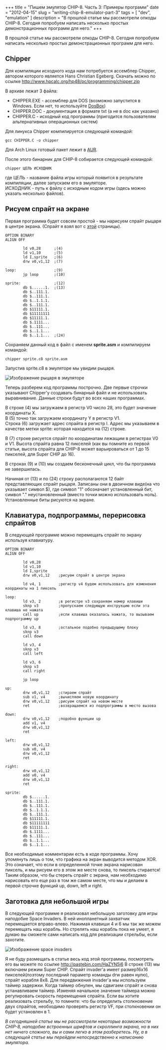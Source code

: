 +++
title = "Пишем эмулятор CHIP-8. Часть 3: Примеры программ"
date = "2012-04-15"
slug = "writing-chip-8-emulator-part-3"
tags = [ "dev", "emulation" ]
description = "В прошлой статье мы рассмотрели опкоды CHIP-8. Сегодня попробуем написать несколько простых демонстрационных программ для него."
+++

В прошлой статье мы рассмотрели опкоды CHIP-8. Сегодня попробуем написать несколько простых демонстрационных программ для него.
<!--more-->
## Chipper

Для компиляции исходного кода нам потребуется ассемблер Chipper, автором которого является Hans Christian Egeberg. Скачать можно по ссылке <http://www.hpcalc.org/hp48/pc/programming/chipper.zip>

В архиве лежат 3 файла:

* CHIPPER.EXE - ассемблер для DOS (возможно запустится в Windows. Если нет, то используйте [DosBox](http://www.dosbox.com/))
* CHIPPER.DOC - документация в формате txt (а не в doc как указано)
* CHIPPER.C - исходный код программы (пригодится пользователям альтернативных операционных систем)

Для линукса Chipper компилируется следующей командой:
```
gcc CHIPPER.C -o chipper
```
Для Arch Linux готовый пакет лежит в [AUR](https://aur.archlinux.org/packages.php?ID=57427).

После этого бинарник для CHIP-8 собирается следующей командой:
```
chipper ЦЕЛЬ ИСХОДНИК
```
где ЦЕЛЬ - название файла игры который появится в результате компиляции, далее запускаем его в эмуляторе.  
ИСХОДНИК - путь к файлу с исходным кодом игры (здесь можно указать несколько файлов).

## Рисуем спрайт на экране

Первая программа будет совсем простой - мы нарисуем спрайт рыцаря в центре экрана. (Спрайт я взял вот с [этой](http://8bitcity.blogspot.com/2011/12/pixel-art-tiny-sprites.html) страницы).

```TASM
OPTION BINARY
ALIGN OFF
 
        ld v0,28      ;(4)
        ld v1,10      ;(5)
        ld I,sprite   ;(6)
        drw v0,v1,12  ;(7)
       
loop:                 ;(9)
        jp loop       ;(10)
       
sprite:               ;(12)
        db $......1.  ;(13)
        db $..111.1.
        db $..111.1.
        db $..1.1.1.
        db $..111.1.
        db $11111.1.
        db $11111111
        db $11111.1.
        db $.1111...
        db $..111...
        db $..1.1...
        db $..1.1...  ;(24)
```

Сохраняем данный код в файл с именем **sprite.asm** и компилируем командой:
```
chipper sprite.c8 sprite.asm
```
Запустив sprite.c8 в эмуляторе мы увидим рыцаря.

![Изображение рыцаря в эмуляторе](../../images/writing-chip-8-emulator-part-3/knight.png)

Теперь разберем код программы построчно.
Две первые строчки указывают Chipper'у создавать бинарный файл и не использовать выравнивание. Данные строки будут во всех наших программах.

В строке (4) мы загружаем в регистр V0 число 28, это будет значение координаты X.  
В (5) точно так загружаем координату Y в регистр V1.  
Строка (6) загружает адрес спрайта в регистр I. Адрес мы указываем в качестве метки sprite: которая находится на (12) строке.

В (7) строке рисуется спрайт по координатам лежащим в регистрах V0 и V1. Высота спрайта равна 12 пикселей (как вы помните из первой статьи, высота спрайта для CHIP-8 может варьироваться от 1 до 15 пикселей, для Super CHIP до 16).

В строках (9) и (10) мы создаем бесконечный цикл, что бы программа не завершилась.

Начиная от (13) и по (24) строку располагаются 12 байт представляющих спрайт рыцаря. Записаны они в двоичном виде(на что указывает символ $), где символ "1" обозначает установленный бит, символ "." неустановленный (вместо точки можно использовать ноль). Установленные биты рисуются на экране.

## Клавиатура, подпрограммы, перерисовка спрайтов

В следующей программе можно перемещать спрайт по экрану используя клавиатуру.

```TASM
OPTION BINARY
ALIGN OFF
 
        ld v0,28
        ld v1,10
        ld I,sprite
        drw v0,v1,12    ;рисуем спрайт в центре экрана
       
        ld v4, 1        ;регистр v4 будем использовать для изменения координаты на 1 пиксель
 
loop:
        ld v3, 2        ;в регистре v3 сохраняем номер клавиши
        sknp v3         ;пропускаем следующую инструкцию если эта клавиша не нажата
        call up         ;если клавиша оказалась нажата, то вызываем подпрограмму up
       
        ld v3, 8        ;остальное подобно предыдущему блоку
        sknp v3
        call down
       
        ld v3, 4
        sknp v3
        call left
       
        ld v3, 6
        sknp v3
        call right
       
        jp loop
       
up:
        drw v0,v1,12    ;стираем спрайт
        sub v1, v4      ;вычисляем новую координату
        drw v0,v1,12    ;рисуем спрайт на новом месте
        ret             ;возвращаемся из подпрограммы в место вызова
       
down:
        drw v0,v1,12    ;подобно функции up
        add v1, v4
        drw v0,v1,12
        ret
 
left:
        drw v0,v1,12
        sub v0, v4
        drw v0,v1,12
        ret
       
right:
        drw v0,v1,12
        add v0, v4
        drw v0,v1,12
        ret
       
sprite:
        db $......1.
        db $..111.1.
        db $..111.1.
        db $..1.1.1.
        db $..111.1.
        db $11111.1.
        db $11111111
        db $11111.1.
        db $.1111...
        db $..111...
        db $..1.1...
        db $..1.1...
```

Все необходимые комментарии есть в коде программы. Хочу упомянуть лишь о том, что графика на экран выводится методом XOR. Это означает, что если в определенной точке экрана нарисован пиксель, и мы рисуем его в этом же месте снова, то пиксель стирается! Таким образом, что бы стереть спрайт с экрана, нам необходимо нарисовать его еще раз в том же самом месте, что мы и делаем в первой строчке функций up, down, left и right.

## Заготовка для небольшой игры

В следующей программе я реализовал небольшую заготовку для игры наподобие Space Invaders. В ней инопланетный захватчик перемещается вправо-влево. Нажимая клавиши 4 и 6 мы так же можем перемещать наш корабль. Но стрелять наш корабль пока не умеет, я думаю вы сможете сами написать код для реализации стрельбы, если захотите.

![Изображение space invaders](../../images/writing-chip-8-emulator-part-3/space-invaders.png)

Я не буду размещать в статье весь код этой программы, посмотреть его вы можете по ссылке <http://pastebin.com/HaZYN5j6>
В строке (13) мы включаем режим Super CHIP. 
Спрайт invader'а имеет размер16x16 пикселей(поэтому последний параметр команды drw равен нулю), спрайт корабля 8x8.
Для передвижения invader'а мы используем таймер задержки. Когда таймер обнулен, мы сдвигаем спрайт и снова устанавливаем таймер. Изменяя начальное значение таймера можно регулировать скорость перемещения спрайта.
Если вы хотите реализовать стрельбу, то помните: что бы определить столкновение двух спрайтов, необходимо проверять регистр VF, при столкновении он будет установлен в 1.

*В сегодняшней статье мы не рассмотрели некоторые возможности CHIP-8, наподобие встроенных шрифтов и скроллинга экрана, но в них нет ничего сложного, вы и сами легко в этом разберетесь. Ну, а в следующей статье мы перейдем непосредственно к написанию эмулятора.*
